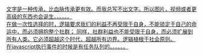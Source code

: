<div class="card">
    <a href="future.md">
        <span>
        文字是一种传承，比血脉传承更有效。而我总写不出文字。所以图片，视频或者更高级的东西也会诞生。。。。。。
        </span>
    </a>
</div>

<div class="card">
    <a href="choose.md">
        <span>
        在做一次性选择的时，逻辑要求我们的利益不再受限于自身，不能锁定于自己的命运中，而必须拥抱整个社群；
        同样，社群利益也不能受限于自身，而必须扩展到所有人类。它必须超越这个时代，超越所有边界。逻辑植根于社会原则。
        </span>
    </a>
</div>

<div class="card">
    <a href="task.md">
        <span>
        在javascript执行事件的时候是有任务队列的。。。。。。
        </span>
    </a>
</div>
